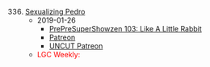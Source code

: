 336. [Sexualizing Pedro](https://linuxgamecast.com/2019/01/linuxgamecast-weekly-336-sexualizing-pedro/)
     * 2019-01-26
        * [PrePreSuperShowzen 103: Like A Little Rabbit](https://www.patreon.com/posts/prepresupershowz-24265534)
        * [Patreon](https://www.patreon.com/posts/linuxgamecast-24265644)
        * [UNCUT Patreon](https://www.patreon.com/posts/linuxgamecast-24265597)
     * <span style="color:red">LGC Weekly:</span>
